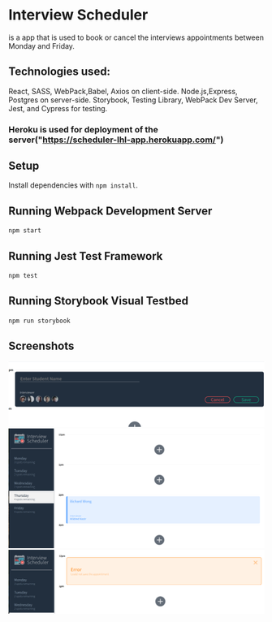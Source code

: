 # Interview Scheduler
is a app that is used to book or cancel  the interviews appointments between Monday and Friday.

## Technologies used: 
React, SASS, WebPack,Babel, Axios on client-side. Node.js,Express, Postgres on server-side. Storybook, Testing Library, WebPack Dev Server, Jest, and Cypress for testing.

### Heroku is used for deployment of the server("https://scheduler-lhl-app.herokuapp.com/")

## Setup

Install dependencies with `npm install`.

## Running Webpack Development Server

```sh
npm start
```

## Running Jest Test Framework

```sh
npm test
```

## Running Storybook Visual Testbed

```sh
npm run storybook
```
## Screenshots

!["Screenshot of appointment Form"](https://github.com/m-vojjala/scheduler/blob/master/docs/appointment_form.png?raw=true)
!["Screenshot of initial display"](https://github.com/m-vojjala/scheduler/blob/master/docs/initial_display.png?raw=true)
!["Screenshot of error occured while saving an appointment "](https://github.com/m-vojjala/scheduler/blob/master/docs/save_err.png?raw=true)
